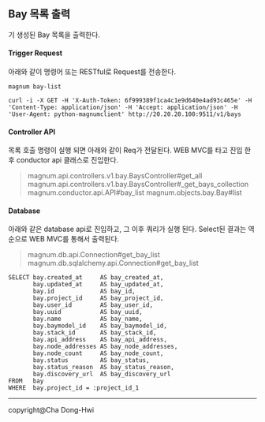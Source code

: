 Bay 목록 출력 
-------------

기 생성된 Bay 목록을 출력한다. 

####  **Trigger Request**
아래와 같이 명령어 또는 RESTful로 Request를 전송한다.
```
magnum bay-list
```
```
curl -i -X GET -H 'X-Auth-Token: 6f999389f1ca4c1e9d640e4ad93c465e' -H 'Content-Type: application/json' -H 'Accept: application/json' -H 'User-Agent: python-magnumclient' http://20.20.20.100:9511/v1/bays
```
#### **Controller API**
목록 호출 명령이 실행 되면 아래와 같이 Req가 전달된다. WEB MVC를 타고 진입 한 후 conductor api 클래스로 진입한다. 
>magnum.api.controllers.v1.bay.BaysController#get_all
magnum.api.controllers.v1.bay.BaysController#_get_bays_collection
magnum.conductor.api.API#bay_list
magnum.objects.bay.Bay#list

#### <i class="icon-pencil"></i> **Database**  
아래와 같은 database api로 진입하고, 그 이후 쿼리가 실행 된다. Select된 결과는 역순으로 WEB MVC를 통해서 출력된다. 
>magnum.db.api.Connection#get_bay_list
magnum.db.sqlalchemy.api.Connection#get_bay_list

```
SELECT bay.created_at     AS bay_created_at, 
       bay.updated_at     AS bay_updated_at, 
       bay.id             AS bay_id, 
       bay.project_id     AS bay_project_id, 
       bay.user_id        AS bay_user_id, 
       bay.uuid           AS bay_uuid, 
       bay.name           AS bay_name, 
       bay.baymodel_id    AS bay_baymodel_id, 
       bay.stack_id       AS bay_stack_id, 
       bay.api_address    AS bay_api_address, 
       bay.node_addresses AS bay_node_addresses, 
       bay.node_count     AS bay_node_count, 
       bay.status         AS bay_status, 
       bay.status_reason  AS bay_status_reason, 
       bay.discovery_url  AS bay_discovery_url 
FROM   bay 
WHERE  bay.project_id = :project_id_1 
```

-------------
copyright@Cha Dong-Hwi
